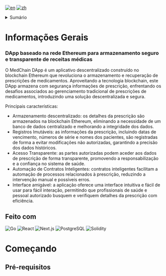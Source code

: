 [![en](https://img.shields.io/badge/lang-en-blue.svg)](https://github.com/pinkskirts/medchain/blob/dev/README.md)
[![zh](https://img.shields.io/badge/lang-zh-red.svg)](https://github.com/pinkskirts/medchain/blob/dev/README.zh.md)


<!-- TABLE OF CONTENTS -->
<details>
  <summary>Sumário</summary>
</details>

# Informações Gerais
### DApp baseado na rede Ethereum para armazenamento seguro e transparente de receitas médicas

O MedChain DApp é um aplicativo descentralizado construído no blockchain Ethereum que revoluciona o armazenamento e recuperação de prescrições de medicamentos. Aproveitando a tecnologia blockchain, este DApp armazena com segurança informações de prescrição, enfrentando os desafios associados ao gerenciamento tradicional de prescrições de medicamentos, introduzindo uma solução descentralizada e segura.

Principais características:
* Armazenamento descentralizado: os detalhes da prescrição são armazenados na blockchain Ethereum, eliminando a necessidade de um banco de dados centralizado e melhorando a integridade dos dados.
* Registros Imutáveis: as informações da prescrição, incluindo datas de vencimento, números de série e nomes dos pacientes, são registradas de forma a evitar modificações não autorizadas, garantindo a precisão dos dados históricos.
* Acesso Transparente: as partes autorizadas podem aceder aos dados de prescrição de forma transparente, promovendo a responsabilização e a confiança no sistema de saúde.
* Automação de Contratos Inteligentes: contratos inteligentes facilitam a automação de processos relacionados à prescrição, reduzindo a intervenção manual e possíveis erros.
* Interface amigável: a aplicação oferece uma interface intuitiva e fácil de usar para fácil interação, permitindo que profissionais de saúde e pessoal autorizado busquem e verifiquem detalhes da prescrição com eficiência.

## Feito com
<!-- Icons - https://raw.githubusercontent.com/progfay/shields-with-icon/master/README.md -->
![Go](https://img.shields.io/static/v1?style=for-the-badge&message=Go&color=00ADD8&logo=Go&logoColor=FFFFFF&label=)
![React](https://img.shields.io/static/v1?style=for-the-badge&message=React&color=222222&logo=React&logoColor=61DAFB&label=)
![Next.js](https://img.shields.io/static/v1?style=for-the-badge&message=Next.js&color=000000&logo=Next.js&logoColor=FFFFFF&label=)
![PostgreSQL](https://img.shields.io/static/v1?style=for-the-badge&message=PostgreSQL&color=4169E1&logo=PostgreSQL&logoColor=FFFFFF&label=)
![Solidity](https://img.shields.io/static/v1?style=for-the-badge&message=Solidity&color=363636&logo=Solidity&logoColor=FFFFFF&label=)

# Começando

## Pré-requisitos


